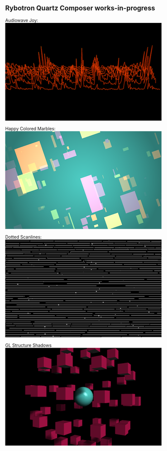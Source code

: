 Rybotron Quartz Composer works-in-progress
------------------------------------------

Audiowave Joy:
<br />
![audiowavejoy](/images/audiowavejoy.png)

Happy Colored Marbles:
<br />
![Happy Colored Marbles](/images/happycoloredmarbles.png)

Dotted Scanlines:
<br />
![Dotted Scanlines](/images/dottedscanlines.png)


GL Structure Shadows
<br />
![GL Structure Shadows](/images/glstructureshadows.png)
